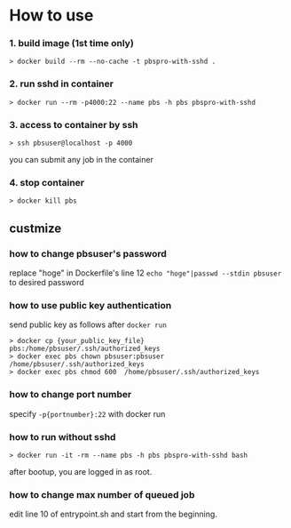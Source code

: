 # How to use
### 1. build image (1st time only)
```
> docker build --rm --no-cache -t pbspro-with-sshd .
```

### 2. run sshd in container
```
> docker run --rm -p4000:22 --name pbs -h pbs pbspro-with-sshd
```

### 3. access to container by ssh
```
> ssh pbsuser@localhost -p 4000 
```

you can submit any job  in the container

### 4. stop container
```
> docker kill pbs
```

## custmize
### how to change pbsuser's password
replace "hoge" in Dockerfile's line 12  ```echo "hoge"|passwd --stdin pbsuser``` to desired password

### how to use public key authentication
send public key as follows after ```docker run```
```
> docker cp {your_public_key_file} pbs:/home/pbsuser/.ssh/authorized_keys
> docker exec pbs chown pbsuser:pbsuser /home/pbsuser/.ssh/authorized_keys
> docker exec pbs chmod 600  /home/pbsuser/.ssh/authorized_keys
```

### how to change port number
specify ```-p{portnumber}:22``` with docker run

### how to run without sshd
```
> docker run -it -rm --name pbs -h pbs pbspro-with-sshd bash
```

after bootup, you are logged in as root.

### how to change max number of queued job
edit line 10 of entrypoint.sh and start from the beginning.
